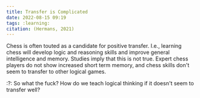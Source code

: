 ```yaml
---
title: Transfer is Complicated
date: 2022-08-15 09:19
tags: :learning:
citation: (Hermans, 2021)
---
```


Chess is often touted as a candidate for positive transfer. I.e., learning chess will develop logic and reasoning skills and improve general intelligence and memory. Studies imply that this is not true. Expert chess players do not show increased short term memory, and chess skills don't seem to transfer to other logical games.


:?: So what the fuck? How do we teach logical thinking if it doesn't seem to transfer well? 
